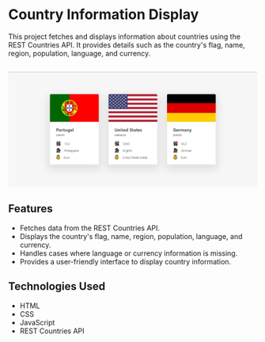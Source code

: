 # Country Information Display

This project fetches and displays information about countries using the REST Countries API. It provides details such as the country's flag, name, region, population, language, and currency.

##

![Screenshot](/ss.jpg)

## Features

- Fetches data from the REST Countries API.
- Displays the country's flag, name, region, population, language, and currency.
- Handles cases where language or currency information is missing.
- Provides a user-friendly interface to display country information.

## Technologies Used

- HTML
- CSS
- JavaScript
- REST Countries API
